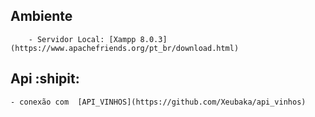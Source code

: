 ## Ambiente
```
    - Servidor Local: [Xampp 8.0.3](https://www.apachefriends.org/pt_br/download.html)
```

## Api :shipit:
    - conexão com  [API_VINHOS](https://github.com/Xeubaka/api_vinhos)
